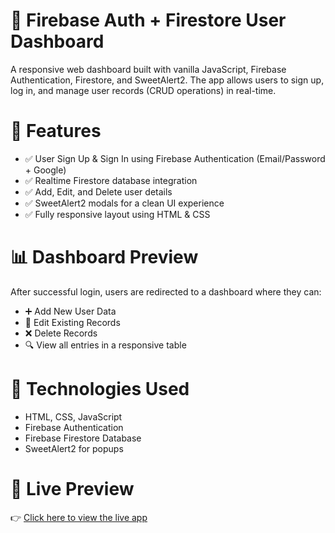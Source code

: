 # 🔐 Firebase Auth + Firestore User Dashboard

A responsive web dashboard built with vanilla JavaScript, Firebase Authentication, Firestore, and SweetAlert2. The app allows users to sign up, log in, and manage user records (CRUD operations) in real-time.

# 🚀 Features

- ✅ User Sign Up & Sign In using Firebase Authentication (Email/Password + Google)
- ✅ Realtime Firestore database integration
- ✅ Add, Edit, and Delete user details
- ✅ SweetAlert2 modals for a clean UI experience
- ✅ Fully responsive layout using HTML & CSS

# 📊 Dashboard Preview
After successful login, users are redirected to a dashboard where they can:

- ➕ Add New User Data
- 📝 Edit Existing Records
- ❌ Delete Records
- 🔍 View all entries in a responsive table

# 🔧 Technologies Used

- HTML, CSS, JavaScript
- Firebase Authentication
- Firebase Firestore Database
- SweetAlert2 for popups

# 🔴 Live Preview

👉 [Click here to view the live app](https://crudapp-with-firebase.netlify.app/)


